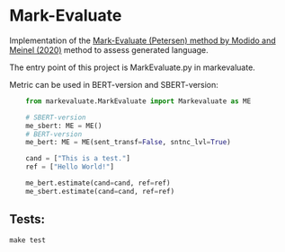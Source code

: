 # Mark-Evaluate 

Implementation of the [Mark-Evaluate (Petersen) method by Modido and Meinel (2020)](https://arxiv.org/abs/2010.04606) method to assess generated language.

The entry point of this project is MarkEvaluate.py in markevaluate.

Metric can be used in BERT-version and SBERT-version:

```python
    from markevaluate.MarkEvaluate import Markevaluate as ME

    # SBERT-version
    me_sbert: ME = ME()
    # BERT-version
    me_bert: ME = ME(sent_transf=False, sntnc_lvl=True)

    cand = ["This is a test."]
    ref = ["Hello World!"]

    me_bert.estimate(cand=cand, ref=ref)
    me_sbert.estimate(cand=cand, ref=ref)
```

## Tests:
```make test``` 